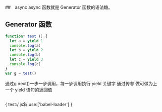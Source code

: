 ##　async
  async 函数就是 Generator 函数的语法糖。

## Generator 函数
```js
function* test () {
  let a = yield 1
  console.log(a)
  let b = yield 2
  console.log(b)
  let c = yield 3
  console.log(c)
}
var g = test()
```
通过g.next()一步一步调用，每一步调用执行 yield 关键字 
通过传参 做可做为上一个 yield 语句的返回值


##
{
  test:/\.js$/
  use:['babel-loader']
}

